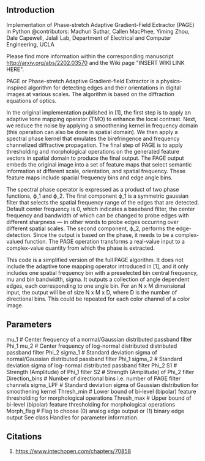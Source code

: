 Introduction
----------
Implementation of Phase-stretch Adaptive Gradient-Field Extractor (PAGE) in Python
@contributors: Madhuri Suthar, Callen MacPhee, Yiming Zhou, Dale Capewell, Jalali Lab, Department of Electrical and
Computer Engineering,  UCLA 

Please find more information within the corresponding manuscript http://arxiv.org/abs/2202.03570 and the Wiki page "INSERT WIKI LINK HERE". 

PAGE or Phase-stretch Adaptive Gradient-field Extractor is a physics-inspired algorithm for
detecting edges and their orientations in digital images at various scales. The algorithm is based on the diffraction
equations of optics.

In the original implementation published in [1], the first step is to apply an adaptive tone mapping operator (TMO) to
enhance the local contrast. Next, we reduce the noise by applying a smoothening kernel in frequency domain
(this operation can also be done in spatial domain). We then apply a spectral phase kernel that emulates the
birefringence and frequency channelized diffractive propagation. The final step of PAGE is to apply thresholding and
morphological operations on the generated feature vectors in spatial domain to produce the final output. The PAGE output
embeds the original image into a set of feature maps that select semantic information at different scale, orientation,
and spatial frequency. These feature maps include spacial frequency bins and edge angle bins.

The spectral phase operator is expressed as a product of two phase functions, ϕ_1 and ϕ_2. The first component ϕ_1 is a
symmetric gaussian filter that selects the spatial frequency range of the edges that are detected. Default center
frequency is 0, which indicates a baseband filter, the center frequency and bandwidth of which can be changed to probe
edges with different sharpness — in other words to probe edges occurring over different spatial scales. The second
component, ϕ_2, performs the edge-detection. Since the output is based on the phase, it needs to be a complex-valued
function. The PAGE operation transforms a real-value input to a complex-value quantity from which the phase is
extracted.

This code is a simplified version of the full PAGE algorithm. It does not include the adaptive tone mapping operator
introduced in [1], and it only includes one spatial frequency bin with a preselected bin central frequency, mu and bin
bandwidth, sigma. It outputs a collection of angle dependent edges, each corresponding to one angle bin. For an N x M
dimensional input, the output will be of size N x M x D, where D is the number of directional bins. This could be
repeated for each color channel of a color image.

Parameters
----------
mu_1            # Center frequency of a normal/Gaussian distributed passband filter Phi_1
mu_2            # Center frequency of log-normal distributed distributed passband filter Phi_2
sigma_1         # Standard deviation sigma of normal/Gaussian distributed passband filter Phi_1
sigma_2         # Standard deviation sigma of log-normal distributed passband filter Phi_2
S1              # Strength (Amplitude) of Phi_1 filter
S2              # Strength (Amplitude) of Phi_2 filter
Direction_bins  # Number of directional bins i.e. number of PAGE filter channels
sigma_LPF       # Standard deviation sigma of Gaussian distribution for smoothening kernel
Thresh_min      # Lower bound of bi-level (bipolar) feature thresholding for morphological operations
Thresh_max      # Upper bound of bi-level (bipolar) feature thresholding for morphological operations
Morph_flag      # Flag to choose (0) analog edge output or (1) binary edge output
See class Handles for parameter information.

Citations
---------
1. https://www.intechopen.com/chapters/70858
